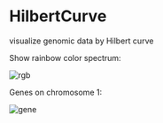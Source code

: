 # HilbertCurve
visualize genomic data by Hilbert curve

Show rainbow color spectrum:

![rgb](https://cloud.githubusercontent.com/assets/449218/8606160/324972d4-268a-11e5-8433-6cc9c61e6c94.png)

Genes on chromosome 1:

![gene](https://cloud.githubusercontent.com/assets/449218/8606176/4dfc9236-268a-11e5-90f8-1d2b7aa20274.png)
